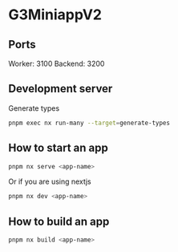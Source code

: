 # G3MiniappV2
 
## Ports

Worker: 3100
Backend: 3200

## Development server

Generate types

```bash
pnpm exec nx run-many --target=generate-types
```

## How to start an app

```bash
pnpm nx serve <app-name>
```

Or if you are using nextjs

```bash
pnpm nx dev <app-name>
```

## How to build an app

```bash
pnpm nx build <app-name>
```
